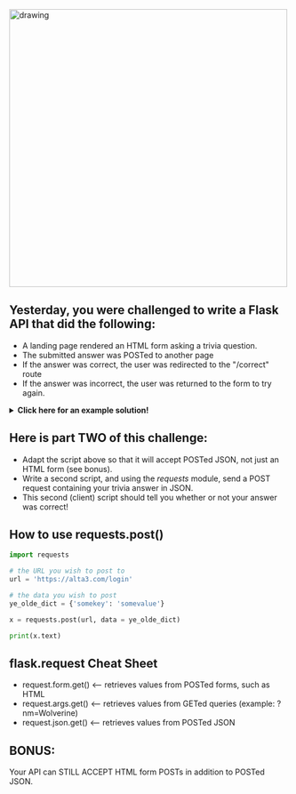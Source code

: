 <img src="https://www.brightful.me/content/images/2020/08/shutterstock_686118184.jpg" alt="drawing" width="500"/>

## Yesterday, you were challenged to write a Flask API that did the following:
  
- A landing page rendered an HTML form asking a trivia question.
- The submitted answer was POSTed to another page
- If the answer was correct, the user was redirected to the "/correct" route
- If the answer was incorrect, the user was returned to the form to try again.

<details>
<summary><b>Click here for an example solution!</b></summary>

```python
#!/usr/bin/python3

from flask import Flask
from flask import redirect
from flask import request
from flask import render_template

app = Flask(__name__)

html= """<style>
body {
  background-color: black;
  text-align: center;
  color: white;
  font-family: Arial, Helvetica, sans-serif;
}
</style>
</head>
<body>

<h1>TRIVIA TIME</h1>
<p>What is the meaning of life, the universe, and everything?</p>
<img src="https://stevetobak.com/wp-content/uploads/2021/02/dont-panic.png" alt="Avatar" style="width:200px">

    <form action = "/login" method = "POST">
        <p><input type = "text" name = "nm"></p>
        <p><input type = "submit" value = "submit"></p>
    </form>

</body>
</html>"""

@app.route("/correct")
def success():
    return f"That is correct!"

@app.route("/")
def start():
    return html

@app.route("/login", methods = ["POST"])
def login():
        if request.form.get("nm"):
            answer = request.form.get("nm")
            if answer == "42":
                return redirect("/correct")
            else:
                return redirect("/")
        else:
            return redirect("/")

if __name__ == "__main__":
   app.run(host="0.0.0.0", port=2224) # runs the application
```
</details>

## Here is part TWO of this challenge:

- Adapt the script above so that it will accept POSTed JSON, not just an HTML form (see bonus).
- Write a second script, and using the *requests* module, send a POST request containing your trivia answer in JSON.
- This second (client) script should tell you whether or not your answer was correct!

## How to use requests.post()

```python
import requests

# the URL you wish to post to
url = 'https://alta3.com/login'

# the data you wish to post
ye_olde_dict = {'somekey': 'somevalue'}

x = requests.post(url, data = ye_olde_dict)

print(x.text)
```

## flask.request Cheat Sheet

- request.form.get() <-- retrieves values from POSTed forms, such as HTML
- request.args.get() <-- retrieves values from GETed queries (example: ?nm=Wolverine)
- request.json.get() <-- retrieves values from POSTed JSON

## BONUS:
Your API can STILL ACCEPT HTML form POSTs in addition to POSTed JSON.
